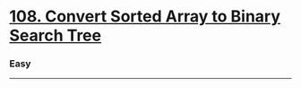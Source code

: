 # [108. Convert Sorted Array to Binary Search Tree](https://leetcode.com/problems/convert-sorted-array-to-binary-search-tree/)
### Easy
---
